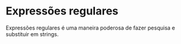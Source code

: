 # Expressões regulares

Expressões regulares é uma maneira poderosa de fazer pesquisa e substituir em strings.
